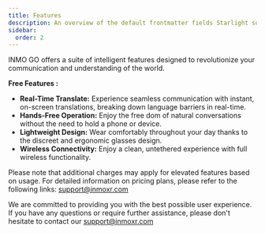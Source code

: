 ```yaml
---
title: Features
description: An overview of the default frontmatter fields Starlight supports.
sidebar:
  order: 2
---
```

INMO GO offers a suite of intelligent features designed to revolutionize your communication and understanding of the world.&#x20;

**Free Features :**

* **Real-Time Translate:** Experience seamless communication with instant, on-screen translations, breaking down language barriers in real-time.
* **Hands-Free Operation:** Enjoy the free  dom of natural conversations without the need to hold a phone or device.
* **Lightweight Design:** Wear comfortably throughout your day thanks to the discreet and ergonomic glasses design.
* **Wireless Connectivity:** Enjoy a clean, untethered experience with full wireless functionality.

Please note that additional charges may apply for elevated features based on usage. For detailed information on pricing plans, please refer to the following links: support@inmoxr.com

We are committed to providing you with the best possible user experience. If you have any questions or require further assistance, please don't hesitate to contact our support@inmoxr.com

